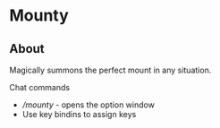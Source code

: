 # Mounty

## About

Magically summons the perfect mount in any situation.

Chat commands

- _/mounty_ - opens the option window
- Use key bindins to assign keys

